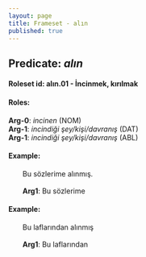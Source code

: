 ```yaml
---
layout: page
title: Frameset - alın
published: true
---
```

<h2>Predicate: <i>alın</i></h2>
<h4>Roleset id: alın.01 - İncinmek, kırılmak<br>
<h4>Roles:</h4>
<b>Arg-0</b>: <i>incinen</i>  (NOM) <br>
<b>Arg-1</b>: <i>incindiği şey/kişi/davranış</i>  (DAT) <br>
<b>Arg-1</b>: <i>incindiği şey/kişi/davranış</i>  (ABL) <br>
<h4>Example:</h4>
&emsp;&emsp;Bu sözlerime alınmış.<br><br>
&emsp;&emsp;<b>Arg1</b>:  Bu sözlerime<br>

<h4>Example:</h4>
&emsp;&emsp;Bu laflarından alınmış<br><br>
&emsp;&emsp;<b>Arg1</b>:  Bu laflarından<br>

